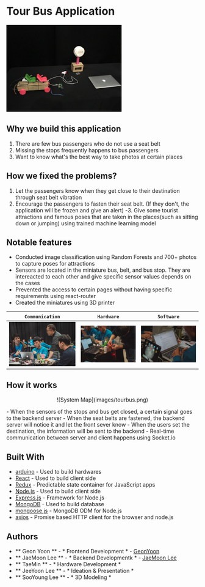 # Tour Bus Application

<img src="images/output.jpeg" width="60%" style="text-align: center;">

## Why we build this application
1. There are few bus passengers who do not use a seat belt
2. Missing the stops frequently happens to bus passengers
3. Want to know what's the best way to take photos at certain places

## How we fixed the problems? 
1. Let the passengers know when they get close to their destination through seat belt vibration
2. Encourage the passengers to fasten their seat belt. (If they don't, the application will be frozen and give an alert)
-3. Give some tourist attractions and famous poses that are taken in the places(such as sitting down or jumping) using trained machine learning model 

## Notable features
- Conducted image classification using Random Forests and 700+ photos to capture poses for attractions
- Sensors are located in the miniature bus, belt, and bus stop. They are intereacted to each other and give specific sensor values depends on the cases
- Prevented the access to certain pages without having specific requirements using react-router
- Created the miniatures using 3D printer

| `Communication` | `Hardware` | `Software` | 
| --- | --- | --- | 
| ![Communication](images/p1.jpg) | ![Hardware](images/p2.jpg) | ![Software](images/p3.jpg) | 

## How it works
<p style="text-align: center;">![System Map](images/tourbus.png)</p>
- When the sensors of the stops and bus get closed, a certain signal goes to the backend server
- When the seat belts are fastened, the backend server will notice it and let the front sever know
- When the users set the destination, the information will be sent to the backend 
- Real-time communication between server and client happens using Socket.io




## Built With

* [arduino](https://www.arduino.cc/) - Used to build hardwares 
* [React](https://reactjs.org/) - Used to build client side
* [Redux](http://redux.js.org/docs/basics/UsageWithReact.html) - Predictable state container for JavaScript apps
* [Node.js](https://nodejs.org/en/) - Used to build client side 
* [Express.js](http://expressjs.com/) - Framework for Node.js
* [MongoDB](https://www.mongodb.com/) - Used to build database 
* [mongoose.js](http://mongoosejs.com/) - MongoDB ODM for Node.js
* [axios](https://www.npmjs.com/package/axios) - Promise based HTTP client for the browser and node.js

## Authors

* ** Geon Yoon ** - * Frontend Development * - [GeonYoon](https://github.com/GeonYoon)
* ** JaeMoon Lee ** - * Backend Developmentk * - [JaeMoon Lee](https://github.com/ERTuringLee)
* ** TaeMin ** - * Hardware Development * 
* ** JeeYoon Lee ** - * Ideation & Presentation * 
* ** SooYoung Lee ** - * 3D Modeling * 




